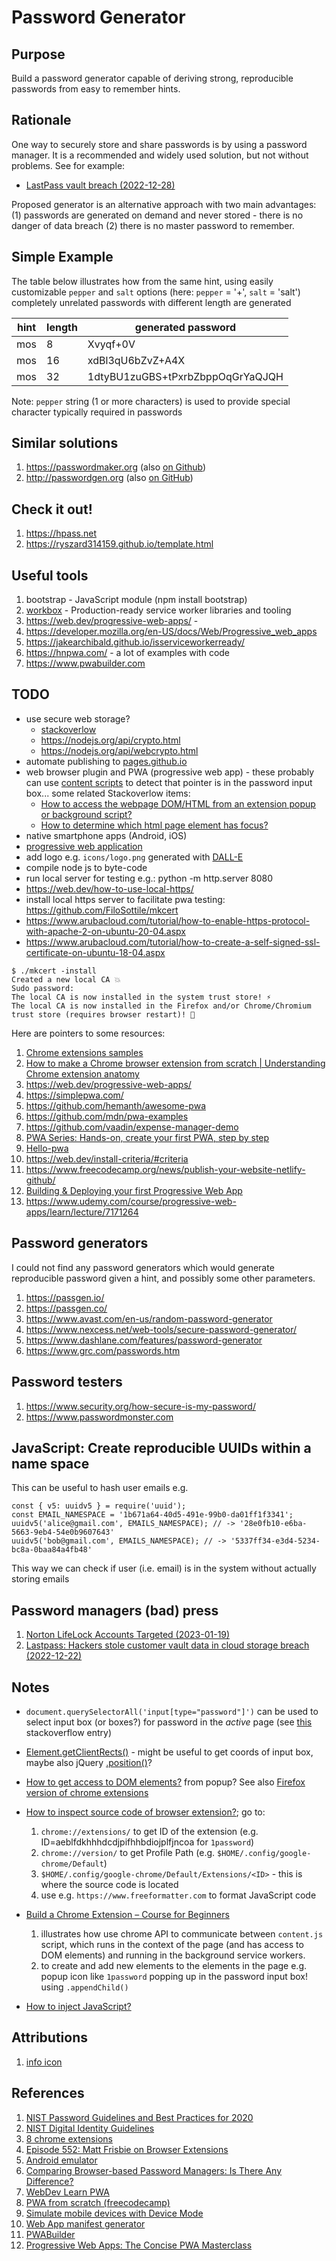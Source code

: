 # Password Generator

## Purpose

Build a password generator capable of deriving strong, reproducible passwords from easy to remember hints.

## Rationale

One way to securely store and share passwords is by using a password manager. It is a recommended and widely used solution, but not without problems.
See for example:

- [LastPass vault breach (2022-12-28)](https://www.theverge.com/2022/12/28/23529547/lastpass-vault-breach-disclosure-encryption-cybersecurity-rebuttal)

Proposed generator is an alternative approach with two main advantages:
(1) passwords are generated on demand and never stored -
there is no danger of data breach
(2) there is no master password to remember.

## Simple Example

The table below illustrates how from the same hint,
using easily customizable `pepper` and `salt` options
(here: `pepper` = '+', `salt` = 'salt')
completely unrelated passwords with different length are generated

| hint | length | generated password               |
| ---- | ------ | -------------------------------- |
| mos  | 8      | Xvyqf+0V                         |
| mos  | 16     | xdBl3qU6bZvZ+A4X                 |
| mos  | 32     | 1dtyBU1zuGBS+tPxrbZbppOqGrYaQJQH |

Note: `pepper` string (1 or more characters) is used to provide special
character typically required in passwords

## Similar solutions

1. https://passwordmaker.org (also [on Github](https://github.com/passwordmaker))
1. http://passwordgen.org (also [on GitHub](https://github.com/eterevsky/passwordgen))

## Check it out!

1. https://hpass.net
1. https://ryszard314159.github.io/template.html

## Useful tools

1. bootstrap - JavaScript module (npm install bootstrap)
1. [workbox](https://developer.chrome.com/docs/workbox/) - Production-ready service worker libraries and tooling
1. https://web.dev/progressive-web-apps/ -
1. https://developer.mozilla.org/en-US/docs/Web/Progressive_web_apps
1. https://jakearchibald.github.io/isserviceworkerready/
1. https://hnpwa.com/ - a lot of examples with code
1. https://www.pwabuilder.com

## TODO

- use secure web storage?
  - [stackoverlow](https://stackoverflow.com/questions/54039031/encrypting-and-decryption-local-storage-values)
  - https://nodejs.org/api/crypto.html
  - https://nodejs.org/api/webcrypto.html
- automate publishing to [pages.github.io](https://docs.github.com/en/pages/getting-started-with-github-pages/configuring-a-publishing-source-for-your-github-pages-site#creating-a-custom-github-actions-workflow-to-publish-your-site)
- web browser plugin and PWA (progressive web app) -
  these probably can use [content scripts](https://developer.chrome.com/docs/extensions/mv3/content_scripts/)
  to detect that pointer is in the password input box... some related Stackoverlow items:
  - [How to access the webpage DOM/HTML from an extension popup or background script?](https://stackoverflow.com/questions/4532236/how-to-access-the-webpage-dom-html-from-an-extension-popup-or-background-script)
  - [How to determine which html page element has focus?](https://stackoverflow.com/questions/483741/how-to-determine-which-html-page-element-has-focus)
- native smartphone apps (Android, iOS)
- [progressive web application](https://en.wikipedia.org/wiki/Progressive_web_app)
- add logo e.g. `icons/logo.png` generated with [DALL-E](https://openai.com/dall-e-2/)
- compile node js to byte-code
- run local server for testing e.g.: python -m http.server 8080
- https://web.dev/how-to-use-local-https/
- install local https server to facilitate pwa testing: https://github.com/FiloSottile/mkcert
- https://www.arubacloud.com/tutorial/how-to-enable-https-protocol-with-apache-2-on-ubuntu-20-04.aspx
- https://www.arubacloud.com/tutorial/how-to-create-a-self-signed-ssl-certificate-on-ubuntu-18-04.aspx

```
$ ./mkcert -install
Created a new local CA 💥
Sudo password:
The local CA is now installed in the system trust store! ⚡️
The local CA is now installed in the Firefox and/or Chrome/Chromium trust store (requires browser restart)! 🦊
```

Here are pointers to some resources:

1. [Chrome extensions samples](https://github.com/GoogleChrome/chrome-extensions-samples)
1. [How to make a Chrome browser extension from scratch | Understanding Chrome extension anatomy](https://medium.com/front-end-weekly/how-to-make-a-chrome-browser-extension-from-scratch-chrome-extension-development-basics-basic-ba1daee11123)
1. https://web.dev/progressive-web-apps/
1. https://simplepwa.com/
1. https://github.com/hemanth/awesome-pwa
1. https://github.com/mdn/pwa-examples
1. https://github.com/vaadin/expense-manager-demo
1. [PWA Series: Hands-on, create your first PWA, step by step
   ](https://medium.com/samsung-internet-dev/pwa-series-hands-on-create-your-first-pwa-step-by-step-5bb7a6605349)
1. [Hello-pwa](https://github.com/jamesjohnson280/hello-pwa)
1. https://web.dev/install-criteria/#criteria
1. https://www.freecodecamp.org/news/publish-your-website-netlify-github/
1. [Building & Deploying your first Progressive Web App](https://link.medium.com/eUnGrg6nCvb)
1. https://www.udemy.com/course/progressive-web-apps/learn/lecture/7171264

## Password generators

I could not find any password generators which would generate reproducible password given
a hint, and possibly some other parameters.

1. https://passgen.io/
1. https://passgen.co/
1. https://www.avast.com/en-us/random-password-generator
1. https://www.nexcess.net/web-tools/secure-password-generator/
1. https://www.dashlane.com/features/password-generator
1. https://www.grc.com/passwords.htm

## Password testers

1. https://www.security.org/how-secure-is-my-password/
1. https://www.passwordmonster.com

## JavaScript: Create reproducible UUIDs within a name space

This can be useful to hash user emails e.g.

```
const { v5: uuidv5 } = require('uuid');
const EMAIL_NAMESPACE = '1b671a64-40d5-491e-99b0-da01ff1f3341';
uuidv5('alice@gmail.com', EMAILS_NAMESPACE); // -> '28e0fb10-e6ba-5663-9eb4-54e0b9607643'
uuidv5('bob@gmail.com', EMAILS_NAMESPACE); // -> '5337ff34-e3d4-5234-bc8a-0baa84a4fb48'
```

This way we can check if user (i.e. email) is in the system without actually storing emails

## Password managers (bad) press

1. [Norton LifeLock Accounts Targeted (2023-01-19)](https://www.cnet.com/tech/services-and-software/norton-lifelock-accounts-targeted-what-to-know-and-how-to-protect-your-passwords/)
1. [Lastpass: Hackers stole customer vault data in cloud storage breach (2022-12-22)](https://www.bleepingcomputer.com/news/security/lastpass-hackers-stole-customer-vault-data-in-cloud-storage-breach/)

## Notes

- `document.querySelectorAll('input[type="password"]')` can be used to select input box (or boxes?) for password in the _active_ page (see [this](https://stackoverflow.com/questions/75238386/is-there-a-way-to-find-html-element-by-type/75238590#75238590) stackoverflow entry)
- [Element.getClientRects()](https://developer.mozilla.org/en-US/docs/Web/API/Element/getClientRects) - might be useful to get coords of input box,
  maybe also jQuery [.position()](https://api.jquery.com/position/)?
- [How to get access to DOM elements?](https://stackoverflow.com/questions/19758028/chrome-extension-get-dom-content) from popup? See also [Firefox version of chrome extensions](https://developer.mozilla.org/en-US/docs/Mozilla/Add-ons/WebExtensions/Chrome_incompatibilities)
- [How to inspect source code of browser extension?](https://www.maketecheasier.com/view-source-code-chrome-extension/); go to:

  1. `chrome://extensions/` to get ID of the extension
     (e.g. ID=aeblfdkhhhdcdjpifhhbdiojplfjncoa for `1password`)
  1. `chrome://version/` to get Profile Path (e.g. `$HOME/.config/google-chrome/Default`)
  1. `$HOME/.config/google-chrome/Default/Extensions/<ID>` -
     this is where the source code is located
  1. use e.g. `https://www.freeformatter.com` to format JavaScript code

- [Build a Chrome Extension – Course for Beginners](https://www.youtube.com/watch?v=0n809nd4Zu4)
  1. illustrates how use chrome API to communicate between `content.js` script, which runs in the context of the page (and has access to DOM elements) and running in the background service workers.
  1. to create and add new elements to the elements in
     the page e.g. popup icon like `1password` popping up
     in the password input box! using `.appendChild()`
- [How to inject JavaScript?](https://www.freecodecamp.org/news/how-to-inject-javascript-code-to-manipulate-websites-automatically/)

## Attributions

1. [info icon](https://commons.wikimedia.org/wiki/File:Icons8_flat_info.svg)

## References

1. [NIST Password Guidelines and Best Practices for 2020](https://auth0.com/blog/dont-pass-on-the-new-nist-password-guidelines/)
1. [NIST Digital Identity Guidelines](https://pages.nist.gov/800-63-3/sp800-63b.html)
1. [8 chrome extensions](https://twitter.com/Prathkum/status/16301875113969336388)
1. [Episode 552: Matt Frisbie on Browser Extensions](https://www.se-radio.net/2023/02/episode-552-matt-frisbie-on-browser-extensions/)
1. [Android emulator](https://docs.waydro.id/usage/install-on-desktops)
1. [Comparing Browser-based Password Managers: Is There Any Difference?](https://locker.io/blog/browser-based-password-managers)
1. [WebDev Learn PWA](https://web.dev/learn/pwa/)
1. [PWA from scratch (freecodecamp)](https://www.freecodecamp.org/news/build-a-pwa-from-scratch-with-html-css-and-javascript)
1. [Simulate mobile devices with Device Mode](https://developer.chrome.com/docs/devtools/device-mode/)
1. [Web App manifest generator](https://app-manifest.firebaseapp.com/)
1. [PWABuilder](https://www.pwabuilder.com/)
1. [Progressive Web Apps: The Concise PWA Masterclass](https://www.udemy.com/course/progressive-web-apps/)
